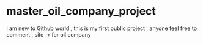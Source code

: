 # master_oil_company_project
i am new to Github world ,
this is my first public project , 
anyone feel free to comment , 
site -> for oil company
